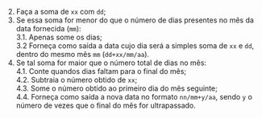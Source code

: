 

2. Faça  a soma de `xx` com `dd`;
3. Se essa soma for menor do que o número de dias presentes no mês da data fornecida (`mm`):\
3.1. Apenas some os dias;\
3.2 Forneça como saída a data cujo dia será a simples soma de `xx` e `dd`, dentro do mesmo mês `mm` (`dd+xx/mm/aa`).
4. Se tal soma for maior que o número total de dias no mês:\
4.1. Conte quandos dias faltam para o final do mês;\
4.2. Subtraia o número obtido de `xx`;\
4.3. Some o número obtido ao primeiro dia do mês seguinte;\
4.4. Forneça como saída a nova data no formato `nn/mm+y/aa`, sendo `y` o número de vezes que o final do mês for ultrapassado.